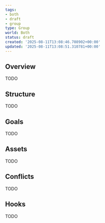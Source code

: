 ```yaml
---
tags:
- both
- draft
- group
type: Group
world: Both
status: draft
created: '2025-08-11T13:08:46.708902+00:00'
updated: '2025-08-11T13:08:51.310781+00:00'
---
```



## Overview

TODO
## Structure

TODO
## Goals

TODO
## Assets

TODO
## Conflicts

TODO
## Hooks

TODO
